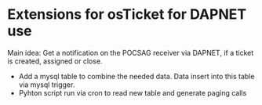 # Extensions for osTicket for DAPNET use

Main idea: Get a notification on the POCSAG receiver via DAPNET, if a ticket is created, assigned or close.

* Add a mysql table to combine the needed data. Data insert into this table via mysql trigger.
* Pyhton script run via cron to read new table and generate paging calls 
